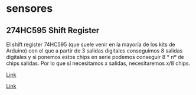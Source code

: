 # sensores
## 274HC595 Shift Register

El shift register 74HC595 (que suele venir en la mayoría de los kits de Arduino) con el que a partir de 3 salidas digitales conseguimos 8 salidas digitales y si ponemos estos chips en serie podemos conseguir 8 * nº de chips salidas.
Por lo que sí necesitamos x salidas, necesitaremos x/8 chips. 

[Link](https://programarfacil.com/wp-content/uploads/2016/02/74HC595.jpg)


[Link](https://programarfacil.com/wp-content/uploads/2016/02/74HC595-1.jpg)
